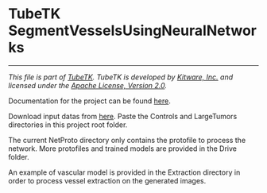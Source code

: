 TubeTK SegmentVesselsUsingNeuralNetworks
=====================================

---
*This file is part of [TubeTK](http://www.tubetk.org). TubeTK is developed by [Kitware, Inc.](http://www.kitware.com) and licensed under the [Apache License, Version 2.0](http://www.apache.org/licenses/LICENSE-2.0).*


Documentation for the project can be found [here](https://drive.google.com/open?id=0B4vp_yoHdlN9ekY4OFRqaTdXNU0).

Download input datas from [here](https://drive.google.com/open?id=0B4vp_yoHdlN9TGQtejVPbGdtVms).
Paste the Controls and LargeTumors directories in this project root folder.

The current NetProto directory only contains the protofile to process the network.
More protofiles and trained models are provided in the Drive folder.

An example of vascular model is provided in the Extraction directory in order to process vessel extraction on the generated images.